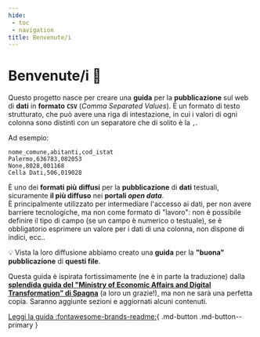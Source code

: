 ```yaml
---
hide:
 - toc
 - navigation
title: Benvenute/i
---
```


# Benvenute/i 👋

Questo progetto nasce per creare una **guida** per la **pubblicazione** sul web di **dati** in **formato** **`CSV`** (*Comma Separated Values*). È un formato di testo strutturato, che può avere una riga di intestazione, in cui i valori di ogni colonna sono distinti con un separatore che di solito è la `,`.

Ad esempio:

```
nome_comune,abitanti,cod_istat
Palermo,636783,082053
None,8028,001168
Cella Dati,506,019028
```

È uno dei **formati** **più** **diffusi** per la **pubblicazione** di **dati** testuali, sicuramente **il più diffuso** nei **portali *open data***.<br>È principalmente utilizzato per intermediare l'accesso ai dati, per non avere barriere tecnologiche, ma non come formato di "lavoro": non è possibile definire il tipo di campo (se un campo è numerico o testuale), se è obbligatorio esprimere un valore per i dati di una colonna, non dispone di indici, ecc..

💡 Vista la loro diffusione abbiamo creato una **guida** per la **"buona" pubblicazione** di **questi file**.

Questa guida è ispirata fortissimamente (ne è in parte la traduzione) dalla [**splendida guida del "Ministry of Economic Affairs and Digital Transformation” di Spagna**](https://datos.gob.es/en/documentacion/guia-practica-para-la-publicacion-de-datos-tabulares-en-archivos-csv) (a loro un grazie!), ma non ne sarà una perfetta copia. Saranno aggiunte sezioni e aggiornati alcuni contenuti.

[Leggi la guida :fontawesome-brands-readme:](guida/index.md){ .md-button .md-button--primary }
